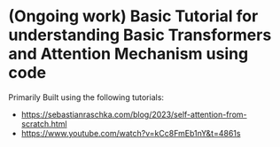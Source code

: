 # (Ongoing work) Basic Tutorial for understanding Basic Transformers and Attention Mechanism using code
Primarily Built using the following tutorials:
- https://sebastianraschka.com/blog/2023/self-attention-from-scratch.html
- https://www.youtube.com/watch?v=kCc8FmEb1nY&t=4861s
